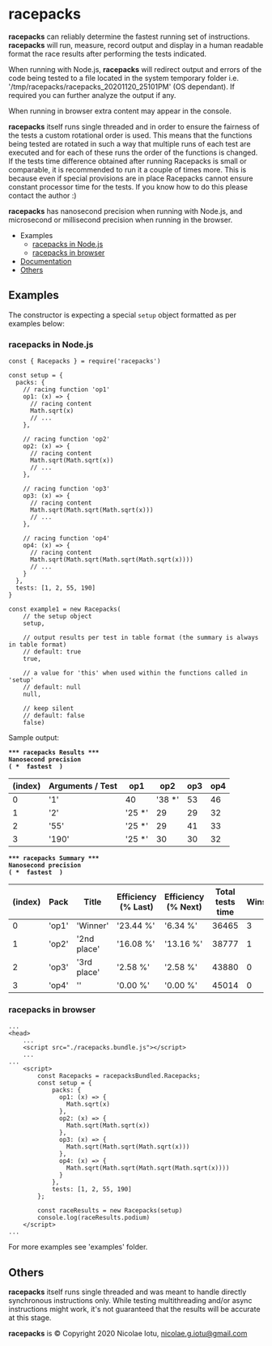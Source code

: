# racepacks

**racepacks** can reliably determine the fastest running set of instructions.
**racepacks** will run, measure, record output and display in a human readable format the race results after
 performing the tests indicated.

When running with Node.js, **racepacks** will redirect output and errors of the code being tested to a file located
 in the system temporary folder i.e. '/tmp/racepacks/racepacks_20201120_25101PM' (OS dependant). If required you can
 further analyze the output if any.
  
When running in browser extra content may appear in the console.

**racepacks** itself runs single threaded and in order to ensure the fairness of the tests a custom rotational order
 is used. This means that the functions being tested are rotated in such a way that multiple runs of each test are
 executed and for each of these runs the order of the functions is changed. If the tests time difference obtained
 after running Racepacks is small or comparable, it is recommended to run it a couple of times more. This is
 because even if special provisions are in place Racepacks cannot ensure constant processor time for the tests. If
 you know how to do this please contact the author :)
     
**racepacks** has nanosecond precision when running with Node.js, and microsecond or millisecond precision when
 running in the browser.

* Examples
  * [racepacks in Node.js](#racepacks-in-nodejs)
  * [racepacks in browser](#racepacks-in-browser)
* <a href="https://nicolaeiotu.github.io/racepacks" target="_blank" title="racepacks Documentation">Documentation</a>
* [Others](#others)

## Examples
The constructor is expecting a special `setup` object formatted as per examples below:

### racepacks in Node.js
```
const { Racepacks } = require('racepacks')

const setup = {
  packs: {
    // racing function 'op1'
    op1: (x) => {
      // racing content
      Math.sqrt(x)
      // ...
    },

    // racing function 'op2'
    op2: (x) => {
      // racing content
      Math.sqrt(Math.sqrt(x))
      // ...
    },

    // racing function 'op3'
    op3: (x) => {
      // racing content
      Math.sqrt(Math.sqrt(Math.sqrt(x)))
      // ...
    },

    // racing function 'op4'
    op4: (x) => {
      // racing content
      Math.sqrt(Math.sqrt(Math.sqrt(Math.sqrt(x))))
      // ...
    }
  },
  tests: [1, 2, 55, 190]
}

const example1 = new Racepacks(
    // the setup object
    setup, 

    // output results per test in table format (the summary is always in table format)
    // default: true
    true, 

    // a value for 'this' when used within the functions called in 'setup'
    // default: null
    null, 

    // keep silent
    // default: false
    false)
```

Sample output:

**` *** racepacks Results *** `**<br>
**` Nanosecond precision `**<br>
**` ( *  fastest  ) `**
  <table>
  <thead>
    <tr>
      <th>(index)</th>
      <th>Arguments / Test</th>
      <th>op1</th>
      <th>op2</th>
      <th>op3</th>
      <th>op4</th>
    </tr>
  </thead>
  <tbody>
    <tr>
      <td>0</td>
      <td>'1'</td>
      <td>40</td>
      <td>'38 *'</td>
      <td>53</td>
      <td>46</td>
    </tr>
    <tr>
      <td>1</td>
      <td>'2'</td>
      <td>'25 *'</td>
      <td>29</td>
      <td>29</td>
      <td>32</td>
    </tr>
    <tr>
      <td>2</td>
      <td>'55'</td>
      <td>'25 *'</td>
      <td>29</td>
      <td>41</td>
      <td>33</td>
    </tr>
    <tr>
      <td>3</td>
      <td>'190'</td>
      <td>'25 *'</td>
      <td>30</td>
      <td>30</td>
      <td>32</td>
    </tr>
  </tbody>
  </table>

**` *** racepacks Summary *** `**<br>
**` Nanosecond precision `**<br>
**` ( *  fastest  ) `**
  <table>
  <thead>
    <tr>
      <th>(index)</th>
      <th>Pack</th>
      <th>Title</th>
      <th>Efficiency (% Last)</th>
      <th>Efficiency (% Next)</th>
      <th>Total tests time</th>
      <th>Wins</th>
      <th>Runs</th>
    </tr>
  </thead>
  <tbody>
    <tr>
      <td>0</td>
      <td>'op1'</td>
      <td>'Winner'</td>
      <td>'23.44 %'</td>
      <td>'6.34 %'</td>
      <td>36465</td>
      <td>3</td>
      <td>32</td>
    </tr>
    <tr>
      <td>1</td>
      <td>'op2'</td>
      <td>'2nd place'</td>
      <td>'16.08 %'</td>
      <td>'13.16 %'</td>
      <td>38777</td>
      <td>1</td>
      <td>32</td>
    </tr>
    <tr>
      <td>2</td>
      <td>'op3'</td>
      <td>'3rd place'</td>
      <td>'2.58 %'</td>
      <td>'2.58 %'</td>
      <td>43880</td>
      <td>0</td>
      <td>32</td>
    </tr>
    <tr>
      <td>3</td>
      <td>'op4'</td>
      <td>''</td>
      <td>'0.00 %'</td>
      <td>'0.00 %'</td>
      <td>45014</td>
      <td>0</td>
      <td>32</td>
    </tr>
  </tbody>
  </table>


### racepacks in browser
```
...
<head>
    ...
    <script src="./racepacks.bundle.js"></script>
    ...
...
    <script>
        const Racepacks = racepacksBundled.Racepacks;
        const setup = {
            packs: {
              op1: (x) => {
                Math.sqrt(x)
              },
              op2: (x) => {
                Math.sqrt(Math.sqrt(x))
              },
              op3: (x) => {
                Math.sqrt(Math.sqrt(Math.sqrt(x)))
              },
              op4: (x) => {
                Math.sqrt(Math.sqrt(Math.sqrt(Math.sqrt(x))))
              }
            },
            tests: [1, 2, 55, 190]
        };
        
        const raceResults = new Racepacks(setup)
        console.log(raceResults.podium)
    </script>
...
```

For more examples see 'examples' folder.

## Others
**racepacks** itself runs single threaded and was meant to handle directly synchronous instructions only. While
 testing multithreading and/or async instructions might work, it's not guaranteed that the results will be accurate
  at this stage.

**racepacks** is &copy; Copyright 2020 Nicolae Iotu, nicolae.g.iotu@gmail.com

